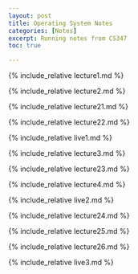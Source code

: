 ```yaml
---
layout: post
title: Operating System Notes
categories: [Notes]
excerpt: Running notes from CS347
toc: true

---
```


<script type="text/javascript" async src="https://cdnjs.cloudflare.com/ajax/libs/mathjax/2.7.5/latest.js?config=TeX-MML-AM_CHTML" async></script>

{% include_relative lecture1.md %}

{% include_relative lecture2.md %}

{% include_relative lecture21.md %}

{% include_relative lecture22.md %}

{% include_relative live1.md %}

{% include_relative lecture3.md %}

{% include_relative lecture23.md %}

{% include_relative lecture4.md %}

{% include_relative live2.md %}

{% include_relative lecture24.md %}

{% include_relative lecture25.md %}

{% include_relative lecture26.md %}

{% include_relative live3.md %}